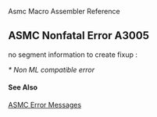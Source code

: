 Asmc Macro Assembler Reference

## ASMC Nonfatal Error A3005

no segment information to create fixup :

_* Non ML compatible error_

#### See Also

[ASMC Error Messages](readme.md)